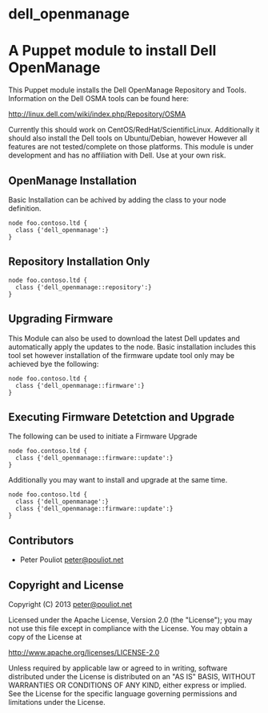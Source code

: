 dell_openmanage
========

A Puppet module to install Dell OpenManage 
============================================================================

This Puppet module installs the Dell OpenManage Repository and Tools.
Information on the Dell OSMA tools can be found here:

  http://linux.dell.com/wiki/index.php/Repository/OSMA

Currently this should work on CentOS/RedHat/ScientificLinux.
Additionally it should also install the Dell tools on Ubuntu/Debian, however 
However all features are not tested/complete on those platforms.
This module is under development and has no affiliation with Dell.
Use at your own risk.


OpenManage Installation
------------
Basic Installation can be achived by adding the class to your node definition.

    node foo.contoso.ltd {
      class {'dell_openmanage':}
    }

Repository Installation Only
----------------------------

    node foo.contoso.ltd {
      class {'dell_openmanage::repository':}
    }

Upgrading Firmware
------------------
This Module can also be used to download the latest Dell updates and automatically
apply the updates to the node.  Basic installation includes this tool set however
installation of the firmware update tool only may be achieved bye the following:
   
    node foo.contoso.ltd {
      class {'dell_openmanage::firmware':}
    }

Executing Firmware Detetction and Upgrade
-----------------------------------------
The following can be used to initiate a Firmware Upgrade

    node foo.contoso.ltd {
      class {'dell_openmanage::firmware::update':}
    }


Additionally you may want to install and upgrade at the same time.

    node foo.contoso.ltd {
      class {'dell_openmanage':}
      class {'dell_openmanage::firmware::update':}
    }



Contributors
------------

 * Peter Pouliot <peter@pouliot.net>

Copyright and License
---------------------

Copyright (C) 2013 peter@pouliot.net

Licensed under the Apache License, Version 2.0 (the "License");
you may not use this file except in compliance with the License.
You may obtain a copy of the License at

  http://www.apache.org/licenses/LICENSE-2.0

Unless required by applicable law or agreed to in writing, software
distributed under the License is distributed on an "AS IS" BASIS,
WITHOUT WARRANTIES OR CONDITIONS OF ANY KIND, either express or implied.
See the License for the specific language governing permissions and
limitations under the License.

